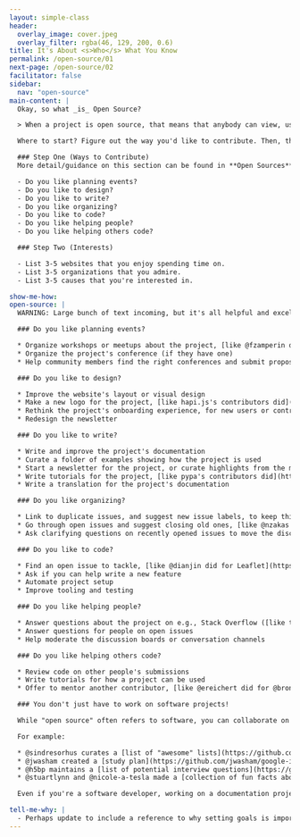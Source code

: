 ```yaml
---
layout: simple-class
header:
  overlay_image: cover.jpeg
  overlay_filter: rgba(46, 129, 200, 0.6)
title: It's About <s>Who</s> What You Know
permalink: /open-source/01
next-page: /open-source/02
facilitator: false
sidebar:
  nav: "open-source"
main-content: |
  Okay, so what _is_ Open Source?

  > When a project is open source, that means that anybody can view, use, modify, and distribute your project for any purpose. These permissions are enforced through an open source license.<sup>[source](http://opensource.guide/beginners-guide/)</sup>

  Where to start? Figure out the way you'd like to contribute. Then, think about your interests.

  ### Step One (Ways to Contribute)
  More detail/guidance on this section can be found in **Open Sources** below.

  - Do you like planning events?
  - Do you like to design?
  - Do you like to write?
  - Do you like organizing?
  - Do you like to code?
  - Do you like helping people?
  - Do you like helping others code?

  ### Step Two (Interests)

  - List 3-5 websites that you enjoy spending time on.
  - List 3-5 organizations that you admire.
  - List 3-5 causes that you're interested in.

show-me-how:
open-source: |
  WARNING: Large bunch of text incoming, but it's all helpful and excellent. [Source Here](http://opensource.guide/how-to-contribute-to-open-source/#what-it-means-to-contribute).

  ### Do you like planning events?

  * Organize workshops or meetups about the project, [like @fzamperin did for NodeSchool](https://github.com/nodeschool/organizers/issues/406)
  * Organize the project's conference (if they have one)
  * Help community members find the right conferences and submit proposals for speaking

  ### Do you like to design?

  * Improve the website's layout or visual design
  * Make a new logo for the project, [like hapi.js's contributors did](https://github.com/hapijs/contrib/issues/68)
  * Rethink the project's onboarding experience, for new users or contributors
  * Redesign the newsletter

  ### Do you like to write?

  * Write and improve the project's documentation
  * Curate a folder of examples showing how the project is used
  * Start a newsletter for the project, or curate highlights from the mailing list
  * Write tutorials for the project, [like pypa's contributors did](https://github.com/pypa/python-packaging-user-guide/issues/194)
  * Write a translation for the project's documentation

  ### Do you like organizing?

  * Link to duplicate issues, and suggest new issue labels, to keep things organized
  * Go through open issues and suggest closing old ones, [like @nzakas did for eslint](https://github.com/eslint/eslint/issues/6765)
  * Ask clarifying questions on recently opened issues to move the discussion forward

  ### Do you like to code?

  * Find an open issue to tackle, [like @dianjin did for Leaflet](https://github.com/Leaflet/Leaflet/issues/4528#issuecomment-216520560)
  * Ask if you can help write a new feature
  * Automate project setup
  * Improve tooling and testing

  ### Do you like helping people?

  * Answer questions about the project on e.g., Stack Overflow ([like this Postgres example](http://stackoverflow.com/questions/18664074/getting-error-peer-authentication-failed-for-user-postgres-when-trying-to-ge)) or reddit
  * Answer questions for people on open issues
  * Help moderate the discussion boards or conversation channels

  ### Do you like helping others code?

  * Review code on other people's submissions
  * Write tutorials for how a project can be used
  * Offer to mentor another contributor, [like @ereichert did for @bronzdoc on Rust](https://github.com/rust-lang/book/issues/123#issuecomment-238049666)

  ### You don't just have to work on software projects!

  While "open source" often refers to software, you can collaborate on just about anything. There are books, recipes, lists, and classes that get developed as open source projects.

  For example:

  * @sindresorhus curates a [list of "awesome" lists](https://github.com/sindresorhus/awesome)
  * @jwasham created a [study plan](https://github.com/jwasham/google-interview-university) for self-taught developers to get a corporate software engineer interview
  * @h5bp maintains a [list of potential interview questions](https://github.com/h5bp/Front-end-Developer-Interview-Questions) for front-end developer candidates
  * @stuartlynn and @nicole-a-tesla made a [collection of fun facts about puffins](https://github.com/stuartlynn/puffin_facts)

  Even if you're a software developer, working on a documentation project can help you get started in open source. It's often less intimidating to work on projects that don't involve code, and the process of collaboration will build your confidence and experience.

tell-me-why: |
  - Perhaps update to include a reference to why setting goals is important before beginning things?
---
```

